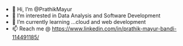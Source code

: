 - 👋 Hi, I’m @PrathikMayur
- 👀 I’m interested in Data Analysis and Software Development
- 🌱 I’m currently learning ...cloud and web development
- 📫 Reach me @ https://www.linkedin.com/in/prathik-mayur-bandi-114491185/

<!---
PrathikMayur/PrathikMayur is a ✨ special ✨ repository because its `README.md` (this file) appears on your GitHub profile.
You can click the Preview link to take a look at your changes.
--->
